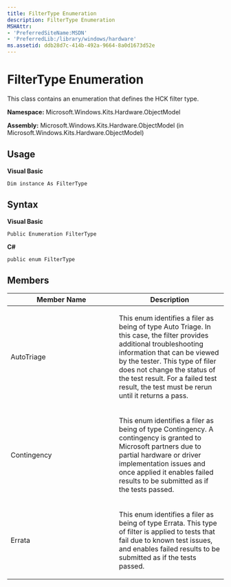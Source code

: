 ```yaml
---
title: FilterType Enumeration
description: FilterType Enumeration
MSHAttr:
- 'PreferredSiteName:MSDN'
- 'PreferredLib:/library/windows/hardware'
ms.assetid: ddb28d7c-414b-492a-9664-8a0d1673d52e
---
```


# FilterType Enumeration


This class contains an enumeration that defines the HCK filter type.

**Namespace:** Microsoft.Windows.Kits.Hardware.ObjectModel

**Assembly:** Microsoft.Windows.Kits.Hardware.ObjectModel (in Microsoft.Windows.Kits.Hardware.ObjectModel)

## <span id="Usage"></span><span id="usage"></span><span id="USAGE"></span>Usage


**Visual Basic**

`Dim instance As FilterType`

## <span id="Syntax"></span><span id="syntax"></span><span id="SYNTAX"></span>Syntax


**Visual Basic**

`Public Enumeration FilterType`

**C#**

`public enum FilterType`

## <span id="Members"></span><span id="members"></span><span id="MEMBERS"></span>Members


<table>
<colgroup>
<col width="50%" />
<col width="50%" />
</colgroup>
<thead>
<tr class="header">
<th>Member Name</th>
<th>Description</th>
</tr>
</thead>
<tbody>
<tr class="odd">
<td><p>AutoTriage</p></td>
<td><p>This enum identifies a filer as being of type Auto Triage. In this case, the filter provides additional troubleshooting information that can be viewed by the tester. This type of filer does not change the status of the test result. For a failed test result, the test must be rerun until it returns a pass.</p></td>
</tr>
<tr class="even">
<td><p>Contingency</p></td>
<td><p>This enum identifies a filer as being of type Contingency. A contingency is granted to Microsoft partners due to partial hardware or driver implementation issues and once applied it enables failed results to be submitted as if the tests passed.</p></td>
</tr>
<tr class="odd">
<td><p>Errata</p></td>
<td><p>This enum identifies a filer as being of type Errata. This type of filter is applied to tests that fail due to known test issues, and enables failed results to be submitted as if the tests passed.</p></td>
</tr>
</tbody>
</table>

 

 

 






